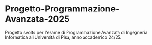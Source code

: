 # Progetto-Programmazione-Avanzata-2025
Progetto svolto per l'esame di Programmazione Avanzata di Ingegneria Informatica all'Università di Pisa, anno accademico 24/25.

